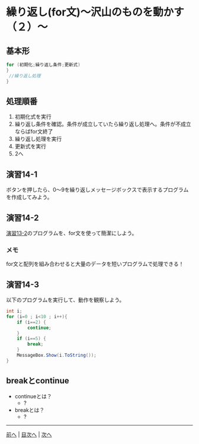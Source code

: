 # 繰り返し(for文)～沢山のものを動かす（２）～

## 基本形

```cs
for (初期化;繰り返し条件;更新式)
}
 //繰り返し処理
}
```

## 処理順番

1. 初期化式を実行
2. 繰り返し条件を確認。条件が成立していたら繰り返し処理へ。条件が不成立ならばfor文終了
3. 繰り返し処理を実行
4. 更新式を実行
5. 2へ

## 演習14-1
ボタンを押したら、0～9を繰り返しメッセージボックスで表示するプログラムを作成してみよう。

## 演習14-2
[演習13-2](13.md#演習13-2)のプログラムを、for文を使って簡潔にしよう。

### メモ
for文と配列を組み合わせると大量のデータを短いプログラムで処理できる！

## 演習14-3
以下のプログラムを実行して、動作を観察しよう。

```cs
int i;
for (i=0 ; i<10 ; i++){
    if (i==2) {
        continue;
    }
    if (i==5) {
        break;
    }
    MessageBox.Show(i.ToString());
}
```

## breakとcontinue

- continueとは？
  - ?
- breakとは？
  - ?


---

[前へ](13.md) | [目次へ](README.md#%E7%9B%AE%E6%AC%A1) | [次へ](15.md)
